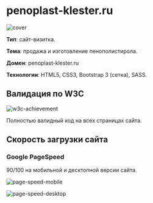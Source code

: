 [cover]: https://github.com/RomanVolgasov/eps39/blob/master/img/cover.png
[w3c-achievement]: https://github.com/RomanVolgasov/eps39/blob/master/img/achievement/w3c-achievement.png
[page-speed-mobile]: https://github.com/RomanVolgasov/eps39/blob/master/img/achievement/PageSpeed-mobile.jpg
[page-speed-desktop]: https://github.com/RomanVolgasov/eps39/blob/master/img/achievement/PageSpeed-desktop.jpg

# penoplast-klester.ru

![cover]

__Тип__: сайт-визитка.

__Тема__: продажа и изготовление пенополистирола.

__Домен__: penoplast-klester.ru

__Технологии__: HTML5, CSS3, Bootstrap 3 (сетка), SASS.

## Валидация по W3C

![w3c-achievement]

Полностью валидный код на всех страницах сайта. 

## Скорость загрузки сайта

### Google PageSpeed

90/100 на мобильной и десктопной версии сайта.

![page-speed-mobile]

![page-speed-desktop]
